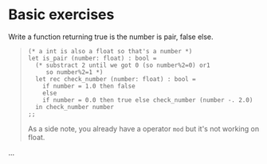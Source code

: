 # Basic exercises

Write a function returning true is the number is pair,
false else.

<blockquote class="spoiler">
<pre><code class="language-ocaml"
>(* a int is also a float so that's a number *)
let is_pair (number: float) : bool = 
  (* substract 2 until we got 0 (so number%2=0) or1
     so number%2=1 *)
  let rec check_number (number: float) : bool = 
    if number = 1.0 then false
    else 
    if number = 0.0 then true else check_number (number -. 2.0)
  in check_number number
;;</code></pre>

As a side note, you already have a operator ``mod`` but it's
not working on float.
</blockquote>

<div class="sr"></div>

...